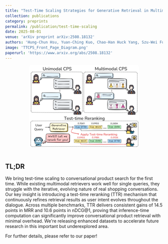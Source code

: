 ```yaml
---
title: "Test-Time Scaling Strategies for Generative Retrieval in Multimodal Conversational Recommendations"
collection: publications
category: preprints
permalink: /publication/test-time-scaling
date: 2025-08-01
venue: 'arXiv preprint arXiv:2508.18132'
authors: 'Hung-Chun Hsu, Yuan-Ching Kuo, Chao-Han Huck Yang, Szu-Wei Fu, Hanrong Ye, Hongxu Yin, Yu-Chiang Frank Wang, Ming-Feng Tsai, Chuan-Ju Wang'
image: 'TTCPS_Front_Page_Diagram.png'
paperurl: 'https://www.arxiv.org/abs/2508.18132'
---
```


<!-- Image for individual page -->
<div style="text-align: center; margin-bottom: 20px;">
  <img src="/images/TTCPS_Front_Page_Diagram.png" alt="Test-Time Scaling Strategies Framework" style="width: 70%; height: auto; margin-bottom: 15px; border-radius: 5px;">
</div>

<h2 style="text-align: left;">TL;DR</h2>

<div style="text-align: left; margin-bottom: 20px;">
  <p>We bring test-time scaling to conversational product search for the first time. While existing multimodal retrievers work well for single queries, they struggle with the iterative, evolving nature of real shopping conversations. Our key insight is introducing a test-time reranking (TTR) mechanism that continuously refines retrieval results as user intent evolves throughout the dialogue. Across multiple benchmarks, TTR delivers consistent gains of 14.5 points in MRR and 10.6 points in nDCG@1, proving that inference-time computation can significantly improve conversational product retrieval with minimal overhead. We're releasing enhanced datasets to accelerate future research in this important but underexplored area.</p>
  
  <p>For further details, please refer to our paper!</p>
</div>